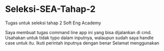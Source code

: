 # Seleksi-SEA-Tahap-2
Tugas untuk seleksi tahap 2 Soft Eng Academy

Saya membuat tugas command line app ini yang bisa dijalankan di cmd.
Usahakan untuk tidak typo dalam inputnya, walaupun sudah saya handle case untuk itu.
Ikuti perintah inputnya dengan benar
Selamat menggunakan
